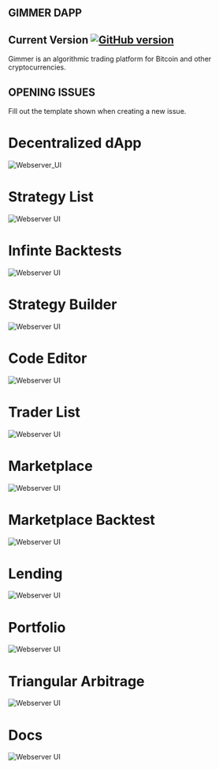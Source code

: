 ## GIMMER DAPP

## Current Version [![GitHub version](https://badge.fury.io/gh/Gimmerbot%2FGimmer.svg)](https://badge.fury.io/gh/Gimmerbot%2FGimmer)

Gimmer is an algorithmic trading platform for Bitcoin and other cryptocurrencies.

## OPENING ISSUES

Fill out the template shown when creating a new issue.

# Decentralized dApp
![Webserver_UI](images/2020-03-12%20(5).png "Decentralized dApp")

# Strategy List
![Webserver UI](images/2020-03-12%20(8).png "Strategy List")

# Infinte Backtests
![Webserver UI](images/2020-03-12%20(16).png "Infinte Backtests")

# Strategy Builder
![Webserver UI](images/2020-03-12%20(12).png "Strategy Builder")

# Code Editor
![Webserver UI](images/2020-03-12%20(2).png "Gimmer Code Editor for trade")

# Trader List
![Webserver UI](images/2020-03-12%20(13).png "Trader List")

# Marketplace
![Webserver UI](images/2020-03-12%20(14).png "Marketplace")

# Marketplace Backtest
![Webserver UI](images/2020-03-12%20(24).png "Marketplace Backtest")

# Lending
![Webserver UI](images/2020-03-12%20(25).png "Lending")

# Portfolio
![Webserver UI](images/2020-03-12%20(21).png "Portfolio")

# Triangular Arbitrage
![Webserver UI](images/2020-03-12%20(17).png "Portfolio")

# Docs
![Webserver UI](images/2020-03-12%20(15).png "Documentation")




